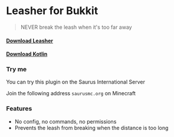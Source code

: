 # Leasher for Bukkit

> NEVER break the leash when it's too far away

#### [Download Leasher](https://github.com/saurusmc/leasher-bukkit/raw/master/build/libs/leasher-1.0.jar)

#### [Download Kotlin](https://github.com/saurusmc/leasher-bukkit/raw/master/build/libs/Kotlin-1.4.10.jar)

### Try me

You can try this plugin on the Saurus International Server

Join the following address `saurusmc.org` on Minecraft

### Features

- No config, no commands, no permissions
- Prevents the leash from breaking when the distance is too long
